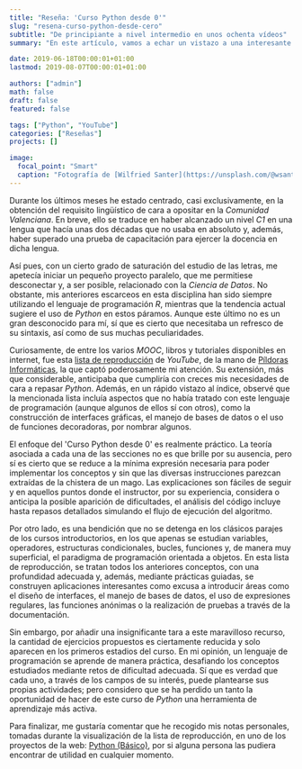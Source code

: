 ```yaml
---
title: "Reseña: 'Curso Python desde 0'"
slug: "resena-curso-python-desde-cero"
subtitle: "De principiante a nivel intermedio en unos ochenta vídeos"
summary: "En este artículo, vamos a echar un vistazo a una interesante y más que recomendable lista de reproducción de YouTube, que contiene un curso de Python con secciones que van más allá de los páramos introductorios."

date: 2019-06-18T00:00:01+01:00
lastmod: 2019-08-07T00:00:01+01:00

authors: ["admin"]
math: false
draft: false
featured: false

tags: ["Python", "YouTube"]
categories: ["Reseñas"]
projects: []

image:
  focal_point: "Smart"
  caption: "Fotografía de [Wilfried Santer](https://unsplash.com/@wsanter), disponible en [Unsplash](https://unsplash.com/photos/zelgyeLINKc)."
---
```


Durante los últimos meses he estado centrado, casi exclusivamente, en la obtención del requisito lingüístico de cara a opositar en la *Comunidad Valenciana*. En breve, ello se traduce en haber alcanzado un nivel *C1* en una lengua que hacía unas dos décadas que no usaba en absoluto y, además, haber superado una prueba de capacitación para ejercer la docencia en dicha lengua.

Así pues, con un cierto grado de saturación del estudio de las letras, me apetecía iniciar un pequeño proyecto paralelo, que me permitiese desconectar y, a ser posible, relacionado con la *Ciencia de Datos*. No obstante, mis anteriores escarceos en esta disciplina han sido siempre utilizando el lenguaje de programación *R*, mientras que la tendencia actual sugiere el uso de *Python* en estos páramos. Aunque este último no es un gran desconocido para mí, sí que es cierto que necesitaba un refresco de su sintaxis, así como de sus muchas peculiaridades.

Curiosamente, de entre los varios *MOOC*, libros y tutoriales disponibles en internet, fue esta [lista de reproducción](https://www.youtube.com/playlist?list=PLU8oAlHdN5BlvPxziopYZRd55pdqFwkeS) de *YouTube*, de la mano de [Píldoras Informáticas](https://www.pildorasinformaticas.es/), la que captó poderosamente mi atención. Su extensión, más que considerable, anticipaba que cumpliría con creces mis necesidades de cara a repasar *Python*. Además, en un rápido vistazo al índice, observé que la mencionada lista incluía aspectos que no había tratado con este lenguaje de programación (aunque algunos de ellos sí con otros), como la construcción de interfaces gráficas, el manejo de bases de datos o el uso de funciones decoradoras, por nombrar algunos.

El enfoque del 'Curso Python desde 0' es realmente práctico. La teoría asociada a cada una de las secciones no es que brille por su ausencia, pero sí es cierto que se reduce a la mínima expresión necesaria para poder implementar los conceptos y sin que las diversas instrucciones parezcan extraídas de la chistera de un mago. Las explicaciones son fáciles de seguir y en aquellos puntos donde el instructor, por su experiencia, considera o anticipa la posible aparición de dificultades, el análisis del código incluye hasta repasos detallados simulando el flujo de ejecución del algoritmo.

Por otro lado, es una bendición que no se detenga en los clásicos parajes de los cursos introductorios, en los que apenas se estudian variables, operadores, estructuras condicionales, bucles, funciones y, de manera muy superficial, el paradigma de programación orientada a objetos. En esta lista de reproducción, se tratan todos los anteriores conceptos, con una profundidad adecuada y, además, mediante prácticas guiadas, se construyen aplicaciones interesantes como excusa a introducir áreas como el diseño de interfaces, el manejo de bases de datos, el uso de expresiones regulares, las funciones anónimas o la realización de pruebas a través de la documentación.

Sin embargo, por añadir una insignificante tara a este maravilloso recurso, la cantidad de ejercicios propuestos es ciertamente reducida y solo aparecen en los primeros estadios del curso. En mi opinión, un lenguaje de programación se aprende de manera práctica, desafiando los conceptos estudiados mediante retos de dificultad adecuada. Sí que es verdad que cada uno, a través de los campos de su interés, puede plantearse sus propias actividades; pero considero que se ha perdido un tanto la oportunidad de hacer de este curso de *Python* una herramienta de aprendizaje más activa.

Para finalizar, me gustaría comentar que he recogido mis notas personales, tomadas durante la visualización de la lista de reproducción, en uno de los proyectos de la web: [Python (Básico)](/courses/python-basic/), por si alguna persona las pudiera encontrar de utilidad en cualquier momento.
